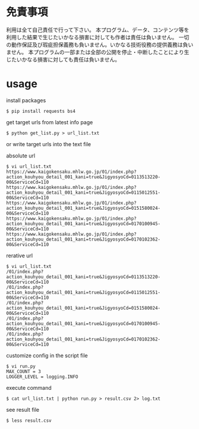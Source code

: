 # 免責事項

利用は全て自己責任で行って下さい。
本プログラム、データ、コンテンツ等を利用した結果で生じたいかなる損害に対しても作者は責任は負いません。
一切の動作保証及び瑕疵担保義務も負いません。いかなる技術役務の提供義務は負いません。
本プログラムの一部または全部の公開を停止・中断したことにより生じたいかなる損害に対しても責任は負いません。

# usage

install packages
```
$ pip install requests bs4
```

get target urls from latest info page
```
$ python get_list.py > url_list.txt
```

or write target urls into the text file

absolute url
```
$ vi url_list.txt
https://www.kaigokensaku.mhlw.go.jp/01/index.php?action_kouhyou_detail_001_kani=true&JigyosyoCd=0113513220-00&ServiceCd=110
https://www.kaigokensaku.mhlw.go.jp/01/index.php?action_kouhyou_detail_001_kani=true&JigyosyoCd=0115012551-00&ServiceCd=110
https://www.kaigokensaku.mhlw.go.jp/01/index.php?action_kouhyou_detail_001_kani=true&JigyosyoCd=0151580024-00&ServiceCd=110
https://www.kaigokensaku.mhlw.go.jp/01/index.php?action_kouhyou_detail_001_kani=true&JigyosyoCd=0170100945-00&ServiceCd=110
https://www.kaigokensaku.mhlw.go.jp/01/index.php?action_kouhyou_detail_001_kani=true&JigyosyoCd=0170102362-00&ServiceCd=110
```

rerative url
```
$ vi url_list.txt
/01/index.php?action_kouhyou_detail_001_kani=true&JigyosyoCd=0113513220-00&ServiceCd=110
/01/index.php?action_kouhyou_detail_001_kani=true&JigyosyoCd=0115012551-00&ServiceCd=110
/01/index.php?action_kouhyou_detail_001_kani=true&JigyosyoCd=0151580024-00&ServiceCd=110
/01/index.php?action_kouhyou_detail_001_kani=true&JigyosyoCd=0170100945-00&ServiceCd=110
/01/index.php?action_kouhyou_detail_001_kani=true&JigyosyoCd=0170102362-00&ServiceCd=110
```

customize config in the script file
```
$ vi run.py
MAX_COUNT = 3
LOGGER_LEVEL = logging.INFO
```

execute command
```
$ cat url_list.txt | python run.py > result.csv 2> log.txt
```

see result file
```
$ less result.csv
```
